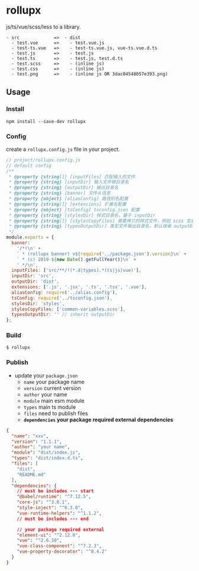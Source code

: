 # rollupx

js/ts/vue/scss/less to a library.

```
- src             =>  - dist
  - test.vue      =>    - test.vue.js
  - test-ts.vue   =>    - test-ts.vue.js, vue-ts.vue.d.ts
  - test.js       =>    - test.js
  - test.ts       =>    - test.js, test.d.ts
  - test.scss     =>    - (inline js)
  - test.css      =>    - (inline js)
  - test.png      =>    - (inline js OR 3dac04548057e393.png)
```

## Usage

### Install

```
npm install --save-dev rollupx
```

### Config

create a `rollupx.config.js` file in your project.

```js
// project/rollupx.config.js
// default config
/**
 * @property {string[]} [inputFiles] 匹配输入的文件
 * @property {string} [inputDir] 输入文件根目录名
 * @property {string} [outputDir] 输出目录名
 * @property {string} [banner] 文件头信息
 * @property {object} [aliasConfig] 路径别名配置
 * @property {string[]} [extensions] 扩展名配置
 * @property {object} [tsConfig] tsconfig.json 配置
 * @property {string} [stylesDir] 样式目录名，基于 inputDir
 * @property {string[]} [stylesCopyFiles] 需要拷贝的样式文件，例如 scss 变量可能需要拷贝
 * @property {string} [typesOutputDir] 类型文件输出目录名，默认继承 outputDir
 */
module.exports = {
  banner:
    '/*!\n' +
    ` * (rollupx banner) v${require('../package.json').version}\n` +
    ` * (c) 2019-${new Date().getFullYear()}\n` +
    ' */\n',
  inputFiles: ['src/**/!(*.d|types).*(ts|js|vue)'],
  inputDir: 'src',
  outputDir: 'dist',
  extensions: ['.js', '.jsx', '.ts', '.tsx', '.vue'],
  aliasConfig: require('../alias.config'),
  tsConfig: require('../tsconfig.json'),
  stylesDir: 'styles',
  stylesCopyFiles: ['common-variables.scss'],
  typesOutputDir: '' // inherit outputDir
};
```

### Build

```shell
$ rollupx
```

### Publish

- update your `package.json`
  - `name` your package name
  - `version` current version
  - `author` your name
  - `module` main esm module
  - `types` main ts module
  - `files` need to publish files
  - **`dependencies` your package required external dependencies**

```json
{
  "name": "xxx",
  "version": "1.1.1",
  "author": "your name",
  "module": "dist/index.js",
  "types": "dist/index.d.ts",
  "files": [
    "dist",
    "README.md"
  ],
  "dependencies": {
    // must be includes --- start
    "@babel/runtime": "^7.12.5",
    "core-js": "^3.8.1",
    "style-inject": "^0.3.0",
    "vue-runtime-helpers": "^1.1.2",
    // must be includes --- end

    // your package required external
    "element-ui": "^2.12.0",
    "vue": "^2.6.10",
    "vue-class-component": "^7.2.3",
    "vue-property-decorator": "^8.4.2"
  }
}

```
